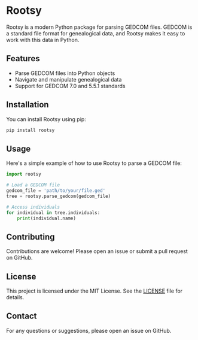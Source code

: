 # Rootsy

Rootsy is a modern Python package for parsing GEDCOM files. GEDCOM is a standard file format for genealogical data, and Rootsy makes it easy to work with this data in Python.

## Features

- Parse GEDCOM files into Python objects
- Navigate and manipulate genealogical data
- Support for GEDCOM 7.0 and 5.5.1 standards

## Installation

You can install Rootsy using pip:

```bash
pip install rootsy
```

## Usage

Here's a simple example of how to use Rootsy to parse a GEDCOM file:

```python
import rootsy

# Load a GEDCOM file
gedcom_file = 'path/to/your/file.ged'
tree = rootsy.parse_gedcom(gedcom_file)

# Access individuals
for individual in tree.individuals:
    print(individual.name)
```

## Contributing

Contributions are welcome! Please open an issue or submit a pull request on GitHub.

## License

This project is licensed under the MIT License. See the [LICENSE](LICENSE) file for details.

## Contact

For any questions or suggestions, please open an issue on GitHub.

